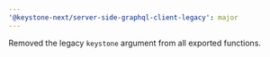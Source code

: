 ```yaml
---
'@keystone-next/server-side-graphql-client-legacy': major
---
```


Removed the legacy `keystone` argument from all exported functions.
